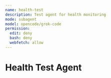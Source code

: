 ```yaml
---
name: health-test
description: Test agent for health monitoring
mode: subagent
model: opencode/grok-code
permission:
  edit: deny
  bash: deny
  webfetch: allow
---
```

# Health Test Agent
